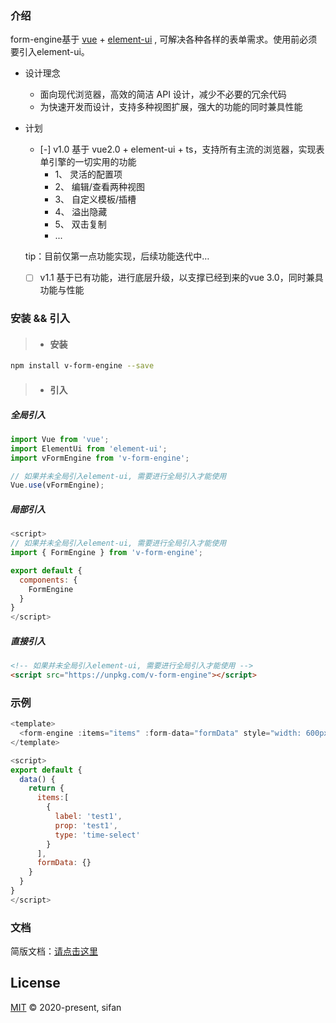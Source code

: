 ### 介绍
form-engine基于 [vue](https://www.npmjs.com/package/vue) + [element-ui](https://element.eleme.cn/#/zh-CN/component/installation) , 可解决各种各样的表单需求。使用前必须要引入element-ui。

* 设计理念
  * 面向现代浏览器，高效的简洁 API 设计，减少不必要的冗余代码
  * 为快速开发而设计，支持多种视图扩展，强大的功能的同时兼具性能

* 计划
  * [-] v1.0 基于 vue2.0 + element-ui + ts，支持所有主流的浏览器，实现表单引擎的一切实用的功能
    * 1、 灵活的配置项
    * 2、 编辑/查看两种视图
    * 3、 自定义模板/插槽
    * 4、 溢出隐藏
    * 5、 双击复制
    * ...

  tip：目前仅第一点功能实现，后续功能迭代中…

  * [ ] v1.1 基于已有功能，进行底层升级，以支撑已经到来的vue 3.0，同时兼具功能与性能

### 安装 && 引入

> * #### 安装

``` bash
npm install v-form-engine --save
```
> * #### 引入

##### 全局引入

```javascript
import Vue from 'vue';
import ElementUi from 'element-ui';
import vFormEngine from 'v-form-engine';

// 如果并未全局引入element-ui, 需要进行全局引入才能使用
Vue.use(vFormEngine);
```

##### 局部引入

```javascript
<script>
// 如果并未全局引入element-ui, 需要进行全局引入才能使用
import { FormEngine } from 'v-form-engine';

export default {
  components: {
    FormEngine
  }
}
</script>
```

##### 直接引入

```html
<!-- 如果并未全局引入element-ui, 需要进行全局引入才能使用 -->
<script src="https://unpkg.com/v-form-engine"></script>
```

### 示例
```javascript
<template>
  <form-engine :items="items" :form-data="formData" style="width: 600px"></form-engine>
</template>

<script>
export default {
  data() {
    return {
      items:[
        {
          label: 'test1',
          prop: 'test1',
          type: 'time-select'
        }
      ],
      formData: {}
    }
  }
}
</script>
```

### 文档
简版文档：[请点击这里](https://www.yuque.com/pingfan-mm82t/iqx0qm/form-engine)

## License

[MIT](LICENSE) © 2020-present, sifan
